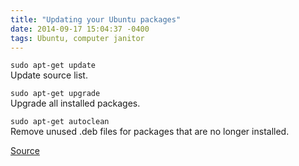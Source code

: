 ```yaml
---
title: "Updating your Ubuntu packages"
date: 2014-09-17 15:04:37 -0400
tags: Ubuntu, computer janitor
---
```


<code>sudo apt-get update</code><br>
Update source list.

<code>sudo apt-get upgrade</code><br>
Upgrade all installed packages.

<code>sudo apt-get autoclean</code><br>
Remove unused .deb files for packages that are no longer installed.

[Source](https://help.ubuntu.com/community/AptGet/Howto)

